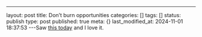 ---
layout: post
title: Don’t burn opportunities
categories: []
tags: []
status: publish
type: post
published: true
meta: {}
last_modified_at: 2024-11-01 18:37:53
---Saw 
[this today](https://reddit.com/r/GetMotivated/comments/ahlak4/image_dont_burn_your_opportunities/) and I love it.
